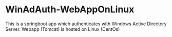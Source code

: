 # WinAdAuth-WebAppOnLinux
This is a springboot app which authenticates with Windows Active Directory Server. Webapp (Tomcat) is hosted on Linux (CentOs)
